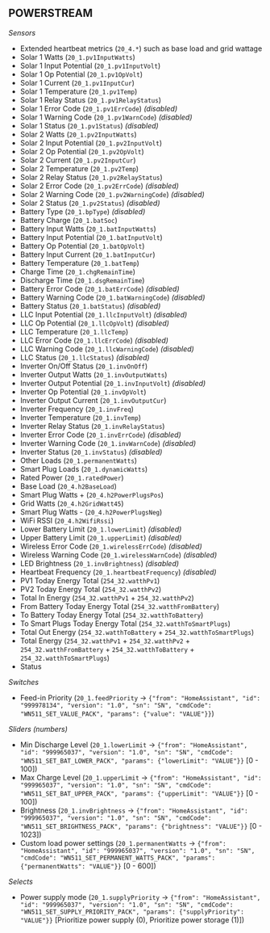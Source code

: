 ## POWERSTREAM

*Sensors*
- Extended heartbeat metrics (`20_4.*`) such as base load and grid wattage
- Solar 1 Watts (`20_1.pv1InputWatts`)
- Solar 1 Input Potential (`20_1.pv1InputVolt`)
- Solar 1 Op Potential (`20_1.pv1OpVolt`)
- Solar 1 Current (`20_1.pv1InputCur`)
- Solar 1 Temperature (`20_1.pv1Temp`)
- Solar 1 Relay Status (`20_1.pv1RelayStatus`)
- Solar 1 Error Code (`20_1.pv1ErrCode`)   _(disabled)_
- Solar 1 Warning Code (`20_1.pv1WarnCode`)   _(disabled)_
- Solar 1 Status (`20_1.pv1Status`)   _(disabled)_
- Solar 2 Watts (`20_1.pv2InputWatts`)
- Solar 2 Input Potential (`20_1.pv2InputVolt`)
- Solar 2 Op Potential (`20_1.pv2OpVolt`)
- Solar 2 Current (`20_1.pv2InputCur`)
- Solar 2 Temperature (`20_1.pv2Temp`)
- Solar 2 Relay Status (`20_1.pv2RelayStatus`)
- Solar 2 Error Code (`20_1.pv2ErrCode`)   _(disabled)_
- Solar 2 Warning Code (`20_1.pv2WarningCode`)   _(disabled)_
- Solar 2 Status (`20_1.pv2Status`)   _(disabled)_
- Battery Type (`20_1.bpType`)   _(disabled)_
- Battery Charge (`20_1.batSoc`)
- Battery Input Watts (`20_1.batInputWatts`)
- Battery Input Potential (`20_1.batInputVolt`)
- Battery Op Potential (`20_1.batOpVolt`)
- Battery Input Current (`20_1.batInputCur`)
- Battery Temperature (`20_1.batTemp`)
- Charge Time (`20_1.chgRemainTime`)
- Discharge Time (`20_1.dsgRemainTime`)
- Battery Error Code (`20_1.batErrCode`)   _(disabled)_
- Battery Warning Code (`20_1.batWarningCode`)   _(disabled)_
- Battery Status (`20_1.batStatus`)   _(disabled)_
- LLC Input Potential (`20_1.llcInputVolt`)   _(disabled)_
- LLC Op Potential (`20_1.llcOpVolt`)   _(disabled)_
- LLC Temperature (`20_1.llcTemp`)
- LLC Error Code (`20_1.llcErrCode`)   _(disabled)_
- LLC Warning Code (`20_1.llcWarningCode`)   _(disabled)_
- LLC Status (`20_1.llcStatus`)   _(disabled)_
- Inverter On/Off Status (`20_1.invOnOff`)
- Inverter Output Watts (`20_1.invOutputWatts`)
- Inverter Output Potential (`20_1.invInputVolt`)   _(disabled)_
- Inverter Op Potential (`20_1.invOpVolt`)
- Inverter Output Current (`20_1.invOutputCur`)
- Inverter Frequency (`20_1.invFreq`)
- Inverter Temperature (`20_1.invTemp`)
- Inverter Relay Status (`20_1.invRelayStatus`)
- Inverter Error Code (`20_1.invErrCode`)   _(disabled)_
- Inverter Warning Code (`20_1.invWarnCode`)   _(disabled)_
- Inverter Status (`20_1.invStatus`)   _(disabled)_
- Other Loads (`20_1.permanentWatts`)
- Smart Plug Loads (`20_1.dynamicWatts`)
- Rated Power (`20_1.ratedPower`)
- Base Load (`20_4.h2BaseLoad`)
- Smart Plug Watts + (`20_4.h2PowerPlugsPos`)
- Grid Watts (`20_4.h2GridWatt45`)
- Smart Plug Watts - (`20_4.h2PowerPlugsNeg`)
- WiFi RSSI (`20_4.h2WifiRssi`)
- Lower Battery Limit (`20_1.lowerLimit`)   _(disabled)_
- Upper Battery Limit (`20_1.upperLimit`)   _(disabled)_
- Wireless Error Code (`20_1.wirelessErrCode`)   _(disabled)_
- Wireless Warning Code (`20_1.wirelessWarnCode`)   _(disabled)_
- LED Brightness (`20_1.invBrightness`)   _(disabled)_
- Heartbeat Frequency (`20_1.heartbeatFrequency`)   _(disabled)_
- PV1 Today Energy Total (`254_32.watthPv1`)
- PV2 Today Energy Total (`254_32.watthPv2`)
- Total In Energy (`254_32.watthPv1` + `254_32.watthPv2`)
- From Battery Today Energy Total (`254_32.watthFromBattery`)
- To Battery Today Energy Total (`254_32.watthToBattery`)
- To Smart Plugs Today Energy Total (`254_32.watthToSmartPlugs`)
- Total Out Energy (`254_32.watthToBattery` + `254_32.watthToSmartPlugs`)
- Total Energy (`254_32.watthPv1` + `254_32.watthPv2` + `254_32.watthFromBattery` + `254_32.watthToBattery` + `254_32.watthToSmartPlugs`)
- Status

*Switches*
- Feed-in Priority (`20_1.feedPriority` -> `{"from": "HomeAssistant", "id": "999978134", "version": "1.0", "sn": "SN", "cmdCode": "WN511_SET_VALUE_PACK", "params": {"value": "VALUE"}}`)

*Sliders (numbers)*
- Min Discharge Level (`20_1.lowerLimit` -> `{"from": "HomeAssistant", "id": "999965037", "version": "1.0", "sn": "SN", "cmdCode": "WN511_SET_BAT_LOWER_PACK", "params": {"lowerLimit": "VALUE"}}` [0 - 100])
- Max Charge Level (`20_1.upperLimit` -> `{"from": "HomeAssistant", "id": "999965037", "version": "1.0", "sn": "SN", "cmdCode": "WN511_SET_BAT_UPPER_PACK", "params": {"upperLimit": "VALUE"}}` [0 - 100])
- Brightness (`20_1.invBrightness` -> `{"from": "HomeAssistant", "id": "999965037", "version": "1.0", "sn": "SN", "cmdCode": "WN511_SET_BRIGHTNESS_PACK", "params": {"brightness": "VALUE"}}` [0 - 1023])
- Custom load power settings (`20_1.permanentWatts` -> `{"from": "HomeAssistant", "id": "999965037", "version": "1.0", "sn": "SN", "cmdCode": "WN511_SET_PERMANENT_WATTS_PACK", "params": {"permanentWatts": "VALUE"}}` [0 - 600])

*Selects*
- Power supply mode (`20_1.supplyPriority` -> `{"from": "HomeAssistant", "id": "999965037", "version": "1.0", "sn": "SN", "cmdCode": "WN511_SET_SUPPLY_PRIORITY_PACK", "params": {"supplyPriority": "VALUE"}}` [Prioritize power supply (0), Prioritize power storage (1)])


